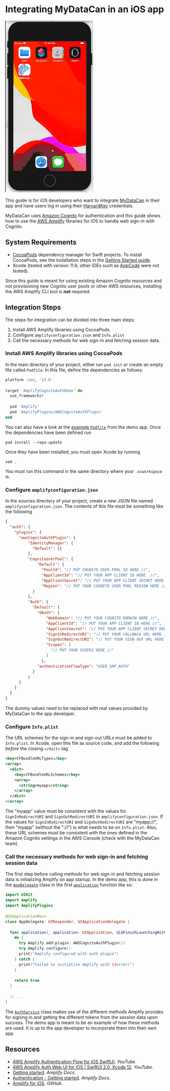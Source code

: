 # Integrating MyDataCan in an iOS app

![Demo GIF](demo.gif)

This guide is for iOS developers who want to integrate [MyDataCan](https://harvard.mydatacan.org) in their app and have users log in using their [HarvardKey](https://key.harvard.edu) credentials.

MyDataCan uses [Amazon Cognito](https://aws.amazon.com/cognito/) for authentication and this guide shows how to use the [AWS Amplify](https://aws.amazon.com/amplify/) libraries for iOS to handle web sign-in with Cognito.

## System Requirements

* [CocoaPods](https://cocoapods.org) dependency manager for Swift projects. To install CocoaPods, see the installation steps in the [Getting Started guide](https://guides.cocoapods.org/using/getting-started.html#installation).
* Xcode (tested with version 11.6, other IDEs such as [AppCode](https://www.jetbrains.com/objc/) were not tested).

Since this guide is meant for using existing Amazon Cognito resources and not provisioning new Cognito user pools or other AWS resources, installing the AWS Amplify CLI tool is **not** required.

## Integration Steps

The steps for integration can be divided into three main steps:

1. Install AWS Amplify libraries using CocoaPods.
2. Configure `amplifyconfiguration.json` and `Info.plist`
3. Call the necessary methods for web sign-in and fetching session data.

### Install AWS Amplify libraries using CocoaPods

In the main directory of your project, either run `pod init` or create an empty file called `Podfile`. In this file, define the dependencies as follows:

```ruby
platform :ios, '13.6'

target 'AmplifyCognitoAuthDemo' do
  use_frameworks!

  pod 'Amplify'
  pod 'AmplifyPlugins/AWSCognitoAuthPlugin'
end
```

You can also have a look at the [example `Podfile`](src/AmplifyCognitoAuthDemo/Podfile) from the demo app. Once the dependencies have been defined run

```
pod install --repo-update
```

Once they have been installed, you must open Xcode by running

```
xed .
```

You must run this command in the same directory where your `.xcworkspace` is.

### Configure `amplifyconfiguration.json`

In the sources directory of your project, create a new JSON file named `amplifyconfiguration.json`. The contents of this file must be something like the following

```json
{
  "auth": {
    "plugins": {
      "awsCognitoAuthPlugin": {
          "IdentityManager": {
            "Default": {}
          },
          "CognitoUserPool": {
              "Default": {
                "PoolId": "// PUT COGNITO USER POOL ID HERE //",
                "AppClientId": "// PUT YOUR APP CLIENT ID HERE  //",
                "AppClientSecret": "// PUT YOUR APP CLIENT SECRET HERE //",
                "Region": "// PUT YOUR COGNITO USER POOL REGION HERE //"
            }
          },
          "Auth": {
            "Default": {
              "OAuth": {
                  "WebDomain": "// PUT YOUR COGNITO DOMAIN HERE //",
                  "AppClientId": "// PUT YOUR APP CLIENT ID HERE //",
                  "AppClientSecret": "// PUT YOUR APP CLIENT SECRET HERE //",
                  "SignInRedirectURI": "// PUT YOUR CALLBACK URL HERE //",
                  "SignOutRedirectURI": "// PUT YOUR SIGN OUT URL HERE //",
                  "Scopes": [
                    "// PUT YOUR SCOPES HERE //"
                  ]
                },
              "authenticationFlowType": "USER_SRP_AUTH"
            }
          }
      }
    }
  }
}
```

The dummy values need to be replaced with real values provided by MyDataCan to the app developer.

### Configure `Info.plist`

The URL schemes for the sign-in and sign-out URLs must be added to `Info.plist`. In Xcode, open this file as source code, and add the following _before_ the closing `</dict>` tag

```xml
<key>CFBundleURLTypes</key>
<array>
  <dict>
    <key>CFBundleURLSchemes</key>
    <array>
      <string>myapp</string>
    </array>
  </dict>
</array>
```

The "myapp" value must be consistent with the values for `SignInRedirectURI` and `SignOutRedirectURI` in `amplifyconfiguration.json`. If the values for `SignInRedirectURI` and `SignOutRedirectURI` are "myapp://", then "myapp" (without the "://") is what needs to be on `Info.plist`. Also, these URL schemes must be consistent with the ones defined in the Amazon Cognito settings in the AWS Console (check with the MyDataCan team).

### Call the necessary methods for web sign-in and fetching session data

The first step before calling methods for web sign-in and fetching session data is initializing Amplify on app startup. In the demo app, this is done in the [`AppDelegate`](src/AmplifyCognitoAuthDemo/AmplifyCognitoAuthDemo/AppDelegate.swift#L14) class in the first [`application`](src/AmplifyCognitoAuthDemo/AmplifyCognitoAuthDemo/AppDelegate.swift#L18) function like so:

```swift
import UIKit
import Amplify
import AmplifyPlugins

@UIApplicationMain
class AppDelegate: UIResponder, UIApplicationDelegate {

  func application(_ application: UIApplication, didFinishLaunchingWithOptions launchOptions: [UIApplication.LaunchOptionsKey: Any]?) -> Bool {
    do {
      try Amplify.add(plugin: AWSCognitoAuthPlugin())
      try Amplify.configure()
      print("Amplify configured with auth plugin")
    } catch {
      print("Failed to initialize Amplify with \(error)")
    }
    
    return true
  }

  // ...
}
```

The [`AuthService`](src/AmplifyCognitoAuthDemo/AmplifyCognitoAuthDemo/AuthService.swift#L14) class makes use of the different methods Amplify provides for signing in and getting the different tokens from the session data upon success. The demo app is meant to be an example of how these methods are used. It is up to the app developer to incorporate them into their own app.

## Resources

* [AWS Amplify Authentication Flow for iOS SwiftUI](https://www.youtube.com/watch?v=wSHnmtnzbfs). _YouTube_.
* [AWS Amplify Auth Web UI for iOS | SwiftUI 2.0, Xcode 12](https://www.youtube.com/watch?v=74fl2EgpXSE). _YouTube_.
* [Getting started](https://docs.amplify.aws/start/q/integration/ios). _Amplify Docs_.
* [Authentication - Getting started](https://docs.amplify.aws/lib/auth/getting-started/q/platform/ios). _Amplify Docs_.
* [Amplify for iOS](https://github.com/aws-amplify/amplify-ios). _GitHub_.
